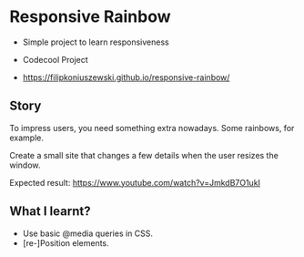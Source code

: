 # Responsive Rainbow

- Simple project to learn responsiveness

- Codecool Project

- https://filipkoniuszewski.github.io/responsive-rainbow/

## Story

To impress users, you need something extra nowadays. Some rainbows, for example.

Create a small site that changes a few details when the user resizes the window.

Expected result: https://www.youtube.com/watch?v=JmkdB7O1ukI

## What I learnt?

- Use basic @media queries in CSS.
- [re-]Position elements.
